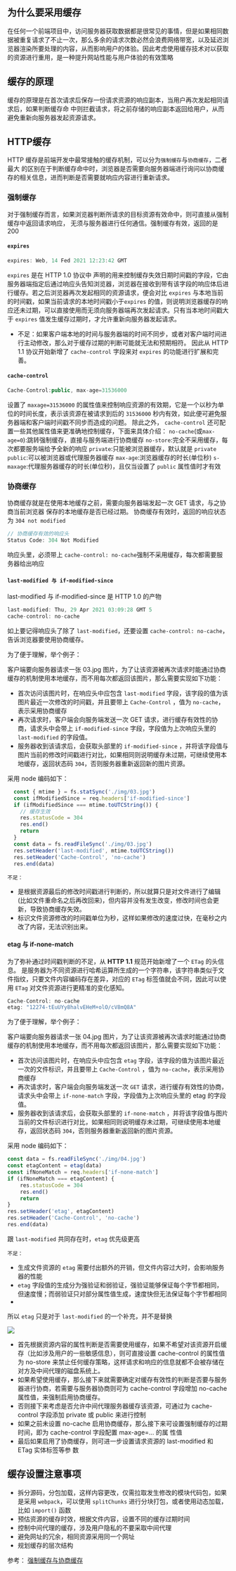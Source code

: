 ## 为什么要采用缓存
在任何一个前端项目中，访问服务器获取数据都是很常见的事情，但是如果相同数据被重复请求了不止一次，那么多余的请求次数必然会浪费网络带宽，以及延迟浏览器渲染所要处理的内容，从而影响用户的体验。因此考虑使用缓存技术对以获取的资源进行重用，是一种提升网站性能与用户体验的有效策略

## 缓存的原理
缓存的原理是在⾸次请求后保存⼀份请求资源的响应副本，当⽤户再次发起相同请求后，如果判断缓存命 中则拦截请求，将之前存储的响应副本返回给⽤户，从⽽避免重新向服务器发起资源请求。

## HTTP缓存
HTTP 缓存是前端开发中最常接触的缓存机制，可以分为`强制缓存`与`协商缓存`，⼆者最⼤ 的区别在于判断缓存命中时，浏览器是否需要向服务器端进⾏询问以协商缓存的相关信息，进⽽判断是否需要就响应内容进⾏重新请求。

### 强制缓存
对于强制缓存⽽⾔，如果浏览器判断所请求的⽬标资源有效命中，则可直接从强制缓存中返回请求响应， ⽆须与服务器进⾏任何通信。强制缓存有效，返回的是 200

#### `expires`
```js
expires: Web, 14 Fed 2021 12:23:42 GMT
```
`expires` 是在 HTTP 1.0 协议中 声明的⽤来控制缓存失效⽇期时间戳的字段，它由服务器端指定后通过响应头告知浏览器，浏览器在接收到带有该字段的响应体后进⾏缓存。若之后浏览器再次发起相同的资源请求，便会对⽐ `expires` 与本地当前的时间戳，如果当前请求的本地时间戳⼩于`expires` 的值，则说明浏览器缓存的响应还未过期，可以直接使⽤⽽⽆须向服务器端再次发起请求。只有当本地时间戳⼤于 `expires` 值发⽣缓存过期时，才允许重新向服务器发起请求。

- 不足：如果客户端本地的时间与服务器端的时间不同步，或者对客户端时间进⾏主动修改，那么对于缓存过期的判断可能就⽆法和预期相符。
因此从 HTTP 1.1 协议开始新增了 `cache-control` 字段来对 `expires` 的功能进⾏扩展和完善。

#### `cache-control`
```javascript
Cache-Control:public, max-age=31536000
```
设置了 `maxage=31536000` 的属性值来控制响应资源的有效期，它是⼀个以秒为单位的时间⻓度，表示该资源在被请求到后的 `31536000` 秒内有效，如此便可避免服务器端和客户端时间戳不同步⽽造成的问题。
除此之外， `cache-control` 还可配置⼀些其他属性值来更准确地控制缓存，下⾯来具体介绍：
`no-cache`(或`max-age=0`):跳转强制缓存，直接与服务端进行协商缓存
`no-store`:完全不采用缓存，每次都要服务端给予全新的响应
`private`:只能被浏览器缓存，默认就是 `private`
`public`:可以被浏览器或代理服务器缓存
`max-age`:浏览器缓存的时长(单位秒)
`s-maxage`:代理服务器缓存的时长(单位秒)，且仅当设置了 `public` 属性值时才有效

### 协商缓存
协商缓存就是在使⽤本地缓存之前，需要向服务器端发起⼀次 GET 请求，与之协商当前浏览器 保存的本地缓存是否已经过期。
协商缓存有效时，返回的响应状态为 `304 not modified`
```javascript
// 协商缓存有效的响应头
Status Code: 304 Not Modified
```
响应头里，必须带上 `cache-control: no-cache`强制不采用缓存，每次都需要服务器给出响应

#### `last-modified 与 if-modified-since`
last-modified 与 if-modified-since 是 HTTP 1.0 的产物
```javascript
last-modified: Thu, 29 Apr 2021 03:09:28 GMT 5 
cache-control: no-cache
```
如上要记得响应头了除了 `last-modified`，还要设置 `cache-control: no-cache`，告诉浏览器要使用协商缓存。

为了便于理解，举个例子：

客户端要向服务器请求一张 03.jpg 图片，为了让该资源被再次请求时能通过协商缓存的机制使用本地缓存，而不用每次都返回该图片，那么需要实现如下功能：

- 首次访问该图片时，在响应头中应包含 `last-modified` 字段，该字段的值为该图片最近一次修改的时间戳，并且要带上 `Cache-Control` ，值为 `no-cache`，表示采用协商缓存
- 再次请求时，客户端会向服务端发送一次 GET 请求，进行缓存有效性的协商，请求头中会带上 `if-modified-since` 字段，字段值为上次响应头里的 `last-modified` 的字段值。
- 服务器收到该请求后，会获取头部里的 `if-modified-since` ，并将该字段值与图片当前的修改时间戳进行对比，如果相同则说明缓存未过期，可继续使用本地缓存，返回状态码 `304`，否则服务器重新返回新的图片资源。

采用 node 编码如下：
```javascript
  const { mtime } = fs.statSync('./img/03.jpg')
  const ifModifiedSince = req.headers['if-modified-since']
  if (ifModifiedSince === mtime.toUTCString()) {
    // 缓存生效
    res.statusCode = 304
    res.end()
    return
  }
  const data = fs.readFileSync('./img/03.jpg')
  res.setHeader('last-modified', mtime.toUTCString())
  res.setHeader('Cache-Control', 'no-cache')
  res.end(data)
```

`不足：`

- 是根据资源最后的修改时间戳进⾏判断的，所以就算只是对文件进行了编辑(比如文件重命名之后再改回来)，但内容并没有发生改变，修改时间也会更新，导致协商缓存失效。
- 标识文件资源修改的时间戳单位为秒，这样如果修改的速度过快，在毫秒之内改了内容，无法识别出来。

#### etag 与 if-none-match
为了弥补通过时间戳判断的不⾜，从 **HTTP 1.1** 规范开始新增了⼀个 `ETag` 的头信息。
是服务器为不同资源进⾏哈希运算所⽣成的⼀个字符串，该字符串类似于⽂件指纹，只要⽂件内容编码存在差异，对应的 `ETag` 标签值就会不同，因此可以使⽤ `ETag` 对⽂件资源进⾏更精准的变化感知。
```javascript
Cache-Control: no-cache
etag: "12274-tEuUYy8halvEHeM+olO/cV8mQ8A"
```
为了便于理解，举个例子：

客户端要向服务器请求一张 04.jpg 图片，为了让该资源被再次请求时能通过协商缓存的机制使用本地缓存，而不用每次都返回该图片，那么需要实现如下功能：

- 首次访问该图片时，在响应头中应包含 `etag` 字段，该字段的值为该图片最近一次的文件标识，并且要带上 `Cache-Control` ，值为 `no-cache`，表示采用协商缓存
- 再次请求时，客户端会向服务端发送一次 `GET` 请求，进行缓存有效性的协商，请求头中会带上 `if-none-match` 字段，字段值为上次响应头里的 etag 的字段值。
- 服务器收到该请求后，会获取头部里的 `if-none-match` ，并将该字段值与图片当前的文件标识进行对比，如果相同则说明缓存未过期，可继续使用本地缓存，返回状态码 `304`，否则服务器重新返回新的图片资源。

采用 node 编码如下：
```js
const data = fs.readFileSync('./img/04.jpg')
const etagContent = etag(data)
const ifNoneMatch = req.headers['if-none-match']
if (ifNoneMatch === etagContent) {
    res.statusCode = 304
    res.end()
    return
}
res.setHeader('etag', etagContent)
res.setHeader('Cache-Control', 'no-cache')
res.end(data)
```
跟 `last-modified` 共同存在时，`etag` 优先级更高

`不足：`
- 生成文件资源的 `etag` 需要付出额外的开销，但文件内容过大时，会影响服务器的性能
- `etag` 字段值的生成分为强验证和弱验证，强验证能够保证每个字节都相同，但速度慢；而弱验证只对部分属性值生成，速度快但无法保证每个字节都相同
- 
所以 `etag` 只是对于 `last-modified` 的一个补充，并不是替换

<p>
<img src="https://p3-juejin.byteimg.com/tos-cn-i-k3u1fbpfcp/2e42e7495dc2457fa235221cebae6364~tplv-k3u1fbpfcp-watermark.awebp" />
</p>

- ⾸先根据资源内容的属性判断是否需要使⽤缓存，如果不希望对该资源开启缓存（⽐如涉及⽤户的⼀些敏感信息），则可直接设置 cache-control 的属性值为 no-store 来禁⽌任何缓存策略，这样请求和响应的信息就都不会被存储在对⽅及中间代理的磁盘系统上。
- 如果希望使⽤缓存，那么接下来就需要确定对缓存有效性的判断是否要与服务器进⾏协商，若需要与服务器协商则可为 cache-control 字段增加 no-cache 属性值，来强制启⽤协商缓存。
- 否则接下来考虑是否允许中间代理服务器缓存该资源，可通过为 cache-control 字段添加 private 或 public 来进⾏控制
- 如果之前未设置 no-cache 启⽤协商缓存，那么接下来可设置强制缓存的过期时间，即为 cache-control 字段配置 max-age=… 的属 性值
- 最后如果启⽤了协商缓存，则可进⼀步设置请求资源的 last-modified 和 ETag 实体标签等参 数

## 缓存设置注意事项
- 拆分源码，分包加载，这样内容更改，仅需拉取发生修改的模块代码包，如果是采用 `webpack`，可以使用 `splitChunks` 进行分块打包，或者使用动态加载，比如 `import()` 函数
- 预估资源的缓存时效，根据文件内容，设置不同的缓存过期时间
- 控制中间代理的缓存，涉及用户隐私的不要采取中间代理
- 避免网址的冗余，相同资源采用同一个网址
- 规划缓存的层次结构



参考：
[强制缓存与协商缓存](https://juejin.cn/post/6994339262258741285?utm_source=gold_browser_extension)